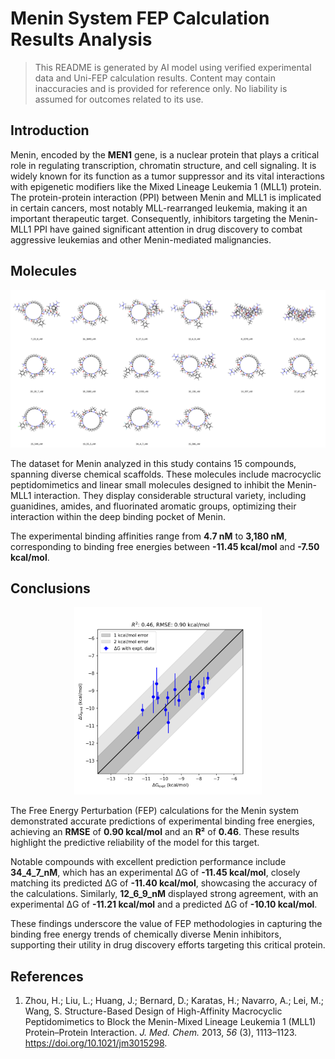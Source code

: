 # Menin System FEP Calculation Results Analysis  

> This README is generated by AI model using verified experimental data and Uni-FEP calculation results. Content may contain inaccuracies and is provided for reference only. No liability is assumed for outcomes related to its use.  

## Introduction  

Menin, encoded by the **MEN1** gene, is a nuclear protein that plays a critical role in regulating transcription, chromatin structure, and cell signaling. It is widely known for its function as a tumor suppressor and its vital interactions with epigenetic modifiers like the Mixed Lineage Leukemia 1 (MLL1) protein. The protein-protein interaction (PPI) between Menin and MLL1 is implicated in certain cancers, most notably MLL-rearranged leukemia, making it an important therapeutic target. Consequently, inhibitors targeting the Menin-MLL1 PPI have gained significant attention in drug discovery to combat aggressive leukemias and other Menin-mediated malignancies.  

## Molecules  

![Molecular structures of representative compounds](mol_grid.png)  

The dataset for Menin analyzed in this study contains 15 compounds, spanning diverse chemical scaffolds. These molecules include macrocyclic peptidomimetics and linear small molecules designed to inhibit the Menin-MLL1 interaction. They display considerable structural variety, including guanidines, amides, and fluorinated aromatic groups, optimizing their interaction within the deep binding pocket of Menin.  

The experimental binding affinities range from **4.7 nM** to **3,180 nM**, corresponding to binding free energies between **-11.45 kcal/mol** and **-7.50 kcal/mol**.  

## Conclusions  

<p align="center"><img src="result_dG.png" width="300"></p>  

The Free Energy Perturbation (FEP) calculations for the Menin system demonstrated accurate predictions of experimental binding free energies, achieving an **RMSE** of **0.90 kcal/mol** and an **R²** of **0.46**. These results highlight the predictive reliability of the model for this target.  

Notable compounds with excellent prediction performance include **34_4_7_nM**, which has an experimental ΔG of **-11.45 kcal/mol**, closely matching its predicted ΔG of **-11.40 kcal/mol**, showcasing the accuracy of the calculations. Similarly, **12_6_9_nM** displayed strong agreement, with an experimental ΔG of **-11.21 kcal/mol** and a predicted ΔG of **-10.10 kcal/mol**.  

These findings underscore the value of FEP methodologies in capturing the binding free energy trends of chemically diverse Menin inhibitors, supporting their utility in drug discovery efforts targeting this critical protein.  

## References  

1. Zhou, H.; Liu, L.; Huang, J.; Bernard, D.; Karatas, H.; Navarro, A.; Lei, M.; Wang, S. Structure-Based Design of High-Affinity Macrocyclic Peptidomimetics to Block the Menin-Mixed Lineage Leukemia 1 (MLL1) Protein–Protein Interaction. *J. Med. Chem.* 2013, *56* (3), 1113–1123. https://doi.org/10.1021/jm3015298.  
